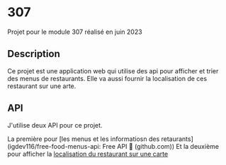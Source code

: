 # 307
Projet pour le module 307 réalisé en juin 2023
## Description

Ce projet est une application web qui utilise des api pour 
afficher et trier des menus de restaurants. Elle va aussi fournir
la localisation de ces restaurant sur une arte.

## API

J'utilise deux API pour ce projet.

La première pour [les menus et les informatiosn des retaurants](igdev116/free-food-menus-api: Free API 🥪 (github.com))
Et la deuxième pour afficher la [localisation du restaurant sur une carte](https://www.openstreetmap.org/)
